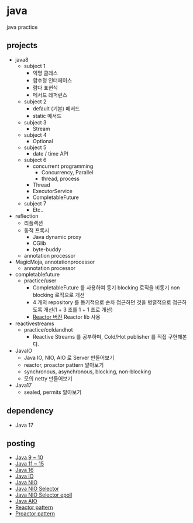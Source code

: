# java
java practice

## projects
- java8
  - subject 1
    - 익명 클래스
    - 함수형 인터페이스
    - 람다 표현식
    - 메서드 레퍼런스
  - subject 2
    - default (기본) 메서드
    - static 메서드
  - subject 3
    - Stream
  - subject 4
    - Optional
  - subject 5
    - date / time API
  - subject 6
    - concurrent programming
      - Concurrency, Parallel
      - thread, process
    - Thread
    - ExecutorService
    - CompletableFuture
  - subject 7
    - Etc..
- reflection
  - 리플랙션
  - 동적 프록시
    - Java dynamic proxy
    - CGlib
    - byte-buddy
  - annotation processor
- MagicMoja, annotationprocessor
  - annotation processor
- completablefuture
  - practice/user
      - CompletableFuture 를 사용하여 동기 blocking 로직을 비동기 non blocking 로직으로 개선
      - 4 개의 repository 를 동기적으로 순차 접근하던 것을 병렬적으로 접근하도록 개선(1 + 3 초를 1 + 1 초로 개선)
      - [Reactor 버전](https://github.com/starryeye/spring-webflux/tree/main/reactor/practice/user) Reactor lib 사용
- reactivestreams
  - practice/coldandhot
    - Reactive Streams 를 공부하며, Cold/Hot publisher 를 직접 구현해본다.
- JavaIO
  - Java IO, NIO, AIO 로 Server 만들어보기
  - reactor, proactor pattern 알아보기
  - synchronous, asynchronous, blocking, non-blocking
  - 모의 netty 만들어보기
- Java17
  - sealed, permits 알아보기

## dependency
- Java 17

## posting
- [Java 9 ~ 10](https://starryeye.tistory.com/155)
- [Java 11 ~ 15](https://starryeye.tistory.com/156)
- [Java 16](https://starryeye.tistory.com/157)
- [Java IO](https://starryeye.tistory.com/200)
- [Java NIO](https://starryeye.tistory.com/201)
- [Java NIO Selector](https://starryeye.tistory.com/203)
- [Java NIO Selector epoll](https://starryeye.tistory.com/204)
- [Java AIO](https://starryeye.tistory.com/205)
- [Reactor pattern](https://starryeye.tistory.com/206)
- [Proactor pattern](https://starryeye.tistory.com/207)
